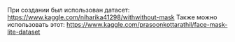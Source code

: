 При создании был использован датасет: https://www.kaggle.com/niharika41298/withwithout-mask
Также можно использовать этот: https://www.kaggle.com/prasoonkottarathil/face-mask-lite-dataset